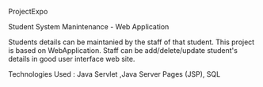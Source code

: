 ProjectExpo

Student System Manintenance - Web Application

Students details can be maintanied by the staff of that student. This project is based on WebApplication. Staff can be add/delete/update student's details in good user interface web site.

Technologies Used : Java Servlet ,Java Server Pages (JSP), SQL
